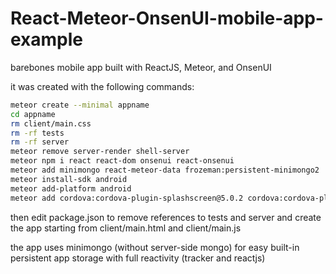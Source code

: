 # React-Meteor-OnsenUI-mobile-app-example

barebones mobile app built with ReactJS, Meteor, and OnsenUI

it was created with the following commands:

```bash
meteor create --minimal appname
cd appname
rm client/main.css
rm -rf tests
rm -rf server
meteor remove server-render shell-server
meteor npm i react react-dom onsenui react-onsenui
meteor add minimongo react-meteor-data frozeman:persistent-minimongo2
meteor install-sdk android
meteor add-platform android
meteor add cordova:cordova-plugin-splashscreen@5.0.2 cordova:cordova-plugin-statusbar@2.4.2 cordova:cordova-plugin-whitelist@1.3.3 cordova-plugin-nativeclicksound@0.0.4
```

then edit package.json to remove references to tests and server and create the app starting from client/main.html and client/main.js

the app uses minimongo (without server-side mongo) for easy built-in persistent app storage with full reactivity (tracker and reactjs)
